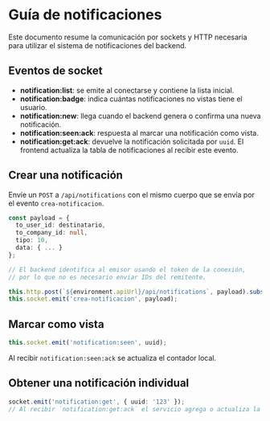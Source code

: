 # Guía de notificaciones

Este documento resume la comunicación por sockets y HTTP necesaria para utilizar el sistema de notificaciones del backend.

## Eventos de socket
- **notification:list**: se emite al conectarse y contiene la lista inicial.
- **notification:badge**: indica cuántas notificaciones no vistas tiene el usuario.
- **notification:new**: llega cuando el backend genera o confirma una nueva notificación.
- **notification:seen:ack**: respuesta al marcar una notificación como vista.
- **notification:get:ack**: devuelve la notificación solicitada por `uuid`. El
  frontend actualiza la tabla de notificaciones al recibir este evento.

## Crear una notificación
Envíe un `POST` a `/api/notifications` con el mismo cuerpo que se envía por el evento `crea-notificacion`.

```ts
const payload = {
  to_user_id: destinatario,
  to_company_id: null,
  tipo: 10,
  data: { ... }
};

// El backend identifica al emisor usando el token de la conexión,
// por lo que no es necesario enviar IDs del remitente.

this.http.post(`${environment.apiUrl}/api/notifications`, payload).subscribe();
this.socket.emit('crea-notificacion', payload);
```

## Marcar como vista

```ts
this.socket.emit('notification:seen', uuid);
```

Al recibir `notification:seen:ack` se actualiza el contador local.

## Obtener una notificación individual

```ts
socket.emit('notification:get', { uuid: '123' });
// Al recibir `notification:get:ack` el servicio agrega o actualiza la notificación
```
